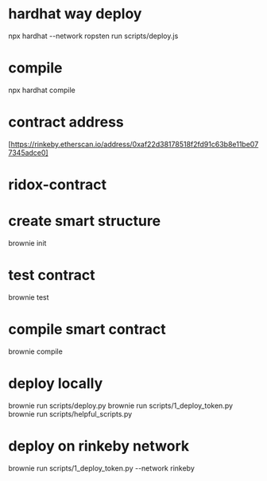 # hardhat way deploy
npx hardhat --network ropsten run scripts/deploy.js

# compile 
npx hardhat compile


# contract address

[https://rinkeby.etherscan.io/address/0xaf22d38178518f2fd91c63b8e11be077345adce0]

# ridox-contract
 
# create smart structure
brownie init

# test contract
brownie test

# compile smart contract
brownie compile

# deploy locally
brownie run scripts/deploy.py
brownie run scripts/1_deploy_token.py
brownie run scripts/helpful_scripts.py

# deploy on rinkeby network
brownie run scripts/1_deploy_token.py --network rinkeby


